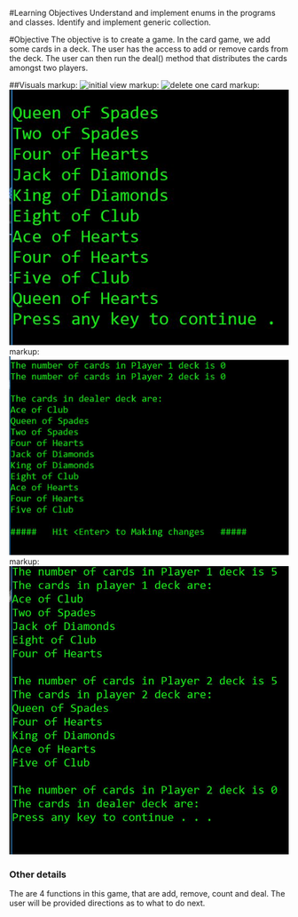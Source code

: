 #Learning Objectives
Understand and implement enums in the programs and classes.
Identify and implement generic collection.

#Objective
The objective is to create a game. In the card game, we add some cards in a deck. The user has the access to add or remove cards from the deck. 
The user can then run the deal() method that distributes the cards amongst two players.

##Visuals
markup: ![initial view](/.../Assets/card1.jpg)
markup: ![delete one card](/.../.../Assets/card2.jpg)
markup: ![add a card](/Assets/card3.jpg)
markup: ![next](/Assets/card4.jpg)
markup: ![view end](/Assets/card5.jpg)

### Other details
The are 4 functions in this game, that are add, remove, count and deal. The user will be provided directions as to what to do next. 
